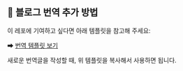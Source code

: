 ## 📝 블로그 번역 추가 방법

이 레포에 기여하고 싶다면 아래 템플릿을 참고해 주세요:

➡ [번역 템플릿 보기](./TRANSLATION_TEMPLATE.md)

새로운 번역글을 작성할 때, 위 템플릿을 복사해서 사용하면 됩니다.

